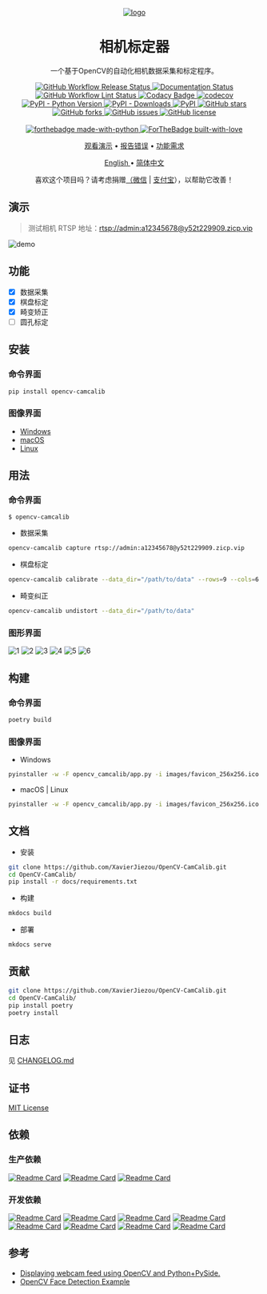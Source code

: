 <p align="center">
    <a href="https://pixelied.com/editor/design/62d95249afecc1406f2037a9"><img alt="logo" src="https://raw.githubusercontent.com/XavierJiezou/OpenCV-CamCalib/main/images/favicon_256x256.svg" /></a>
<h1 align="center">相机标定器</h1>
<p align="center">一个基于OpenCV的自动化相机数据采集和标定程序。
</p>
</p>
<p align="center">
    <a href="https://github.com/XavierJiezou/OpenCV-CamCalib/actions?query=workflow:Release">
        <img src="https://github.com/XavierJiezou/OpenCV-CamCalib/workflows/Release/badge.svg"
            alt="GitHub Workflow Release Status" />
    </a>
    <a href='https://opencv-camera-calibration.readthedocs.io/zh/latest/?badge=latest'>
        <img src='https://readthedocs.org/projects/opencv-camera-calibration/badge/?version=latest' alt='Documentation Status' />
    </a>
    <a href="https://github.com/XavierJiezou/OpenCV-CamCalib/actions?query=workflow:Lint">
        <img src="https://github.com/XavierJiezou/LitMNIST/workflows/Lint/badge.svg"
            alt="GitHub Workflow Lint Status" />
    <a
        href="https://www.codacy.com/gh/XavierJiezou/OpenCV-CamCalib/dashboard?utm_source=github.com&amp;utm_medium=referral&amp;utm_content=XavierJiezou/OpenCV-CamCalib&amp;utm_campaign=Badge_Grade">
        <img src="https://app.codacy.com/project/badge/Grade/c2f85c8d6b8a4892b40059703f087eab" alt="Codacy Badge">
    </a>
    <a href="https://codecov.io/gh/XavierJiezou/OpenCV-CamCalib">
        <img src="https://codecov.io/gh/XavierJiezou/OpenCV-CamCalib/branch/main/graph/badge.svg?token=QpCLcUGoYx" alt="codecov">
    </a>
    <a href="https://pypi.org/project/OpenCV-CamCalib/">
        <img src="https://img.shields.io/pypi/pyversions/OpenCV-CamCalib" alt="PyPI - Python Version">
    </a>
    <a href="https://pypistats.org/packages/OpenCV-CamCalib">
        <img src="https://img.shields.io/pypi/dm/OpenCV-CamCalib" alt="PyPI - Downloads">
    </a>
    <a href="https://pypi.org/project/OpenCV-CamCalib/">
        <img src="https://img.shields.io/pypi/v/OpenCV-CamCalib" alt="PyPI">
    </a>
    <a href="https://github.com/XavierJiezou/OpenCV-CamCalib/stargazers">
        <img src="https://img.shields.io/github/stars/XavierJiezou/OpenCV-CamCalib" alt="GitHub stars">
    </a>
    <a href="https://github.com/XavierJiezou/OpenCV-CamCalib/network">
        <img src="https://img.shields.io/github/forks/XavierJiezou/OpenCV-CamCalib" alt="GitHub forks">
    </a>
    <a href="https://github.com/XavierJiezou/OpenCV-CamCalib/issues">
        <img src="https://img.shields.io/github/issues/XavierJiezou/OpenCV-CamCalib" alt="GitHub issues">
    </a>
    <a href="https://github.com/XavierJiezou/OpenCV-CamCalib/blob/main/LICENSE">
        <img src="https://img.shields.io/github/license/XavierJiezou/OpenCV-CamCalib" alt="GitHub license">
    </a>
    <br />
    <br />
    <a href="https://www.python.org/">
        <img src="http://ForTheBadge.com/images/badges/made-with-python.svg" alt="forthebadge made-with-python">
    </a>
    <a href="https://github.com/XavierJiezou">
        <img src="http://ForTheBadge.com/images/badges/built-with-love.svg" alt="ForTheBadge built-with-love">
    </a>
</p>
<p align="center">
    <a href="#演示">观看演示</a>
    •
    <a href="https://github.com/xavierjiezou/OpenCV-CamCalib/issues/new">报告错误</a>
    •
    <a href="https://github.com/xavierjiezou/OpenCV-CamCalib/issues/new">功能需求</a>
  </p>
  <p align="center">
    <a href="/docs/README.en.md">English </a>
    •
    <a href="/docs/README.cn.md">简体中文</a>
</p>
<p align="center">喜欢这个项目吗？请考虑捐赠<a href="https://paypal.me/xavierjiezou?country.x=C2&locale.x=zh_XC">（<a
            href="https://raw.githubusercontent.com/XavierJiezou/OpenCV-CamCalib/main/images/wechat.jpg">微信</a> | <a
            href="https://raw.githubusercontent.com/XavierJiezou/OpenCV-CamCalib/main/images/alipay.jpg">支付宝</a>）</a>，以帮助它改善！</p>

## 演示

> 测试相机 RTSP 地址：[rtsp://admin:a12345678@y52t229909.zicp.vip](rtsp://admin:a12345678@y52t229909.zicp.vip)

![demo](https://raw.githubusercontent.com/XavierJiezou/OpenCV-CamCalib/main/images/demo.png)

## 功能

- [x] 数据采集
- [x] 棋盘标定
- [x] 畸变矫正
- [ ] 圆孔标定

## 安装

### 命令界面

```bash
pip install opencv-camcalib
```

### 图像界面

- [Windows](https://github.com/XavierJiezou/OpenCV-CamCalib/releases/download/0.1.2/opencv-camcalib-0.1.2.exe)
- [macOS](https://github.com/XavierJiezou/OpenCV-CamCalib/releases/download/0.1.2/opencv-camcalib-0.1.2.dmg)
- [Linux](https://github.com/XavierJiezou/OpenCV-CamCalib/releases/download/0.1.2/opencv-camcalib-0.1.2.AppImage)

## 用法

### 命令界面

`$ opencv-camcalib`

- 数据采集

```bash
opencv-camcalib capture rtsp://admin:a12345678@y52t229909.zicp.vip
```

- 棋盘标定

```bash
opencv-camcalib calibrate --data_dir="/path/to/data" --rows=9 --cols=6
```

- 畸变纠正

```bash
opencv-camcalib undistort --data_dir="/path/to/data"
```

### 图形界面

![1](/images/gui/1_main_window.png)
![2](/images/gui/2_chessboard_calibration.png)
![3](/images/gui/3_distortion_correction.png)
![4](/images/gui/4_screenshot_setting.png)
![5](/images/gui/5_data_collection.png)
![6](/images/gui/6_about_us.png)

## 构建

### 命令界面

```bash
poetry build
```

### 图像界面

- Windows

```bash
pyinstaller -w -F opencv_camcalib/app.py -i images/favicon_256x256.ico --add-data "images/favicon_256x256.ico;images"
```

- macOS | Linux

```bash
pyinstaller -w -F opencv_camcalib/app.py -i images/favicon_256x256.ico --add-data "images/favicon_256x256.ico:images"
```

## 文档

- 安装

```bash
git clone https://github.com/XavierJiezou/OpenCV-CamCalib.git
cd OpenCV-CamCalib/
pip install -r docs/requirements.txt
```

- 构建

```bash
mkdocs build
```

- 部署

```bash
mkdocs serve
```

## 贡献

```bash
git clone https://github.com/XavierJiezou/OpenCV-CamCalib.git
cd OpenCV-CamCalib/
pip install poetry
poetry install
```

## 日志

见 [CHANGELOG.md](/CHANGELOG.md)

## 证书

[MIT License](/LICENSE)

## 依赖

### 生产依赖

[![Readme Card](https://github-readme-stats.vercel.app/api/pin/?username=psf&repo=requests)](https://github.com/psf/requests)
[![Readme Card](https://github-readme-stats.vercel.app/api/pin/?username=Textualize&repo=rich)](https://github.com/Textualize/rich)
[![Readme Card](https://github-readme-stats.vercel.app/api/pin/?username=google&repo=python-fire)](https://github.com/google/python-fire)

### 开发依赖

[![Readme Card](https://github-readme-stats.vercel.app/api/pin/?username=python-poetry&repo=poetry)](https://github.com/python-poetry/poetry)
[![Readme Card](https://github-readme-stats.vercel.app/api/pin/?username=pytest-dev&repo=pytest)](https://github.com/pytest-dev/pytest)
[![Readme Card](https://github-readme-stats.vercel.app/api/pin/?username=pytest-dev&repo=pytest-cov)](https://github.com/pytest-dev/pytest-cov)
[![Readme Card](https://github-readme-stats.vercel.app/api/pin/?username=pre-commit&repo=pre-commit)](https://github.com/pre-commit/pre-commit)
[![Readme Card](https://github-readme-stats.vercel.app/api/pin/?username=PyCQA&repo=flake8)](https://github.com/PyCQA/flake8)
[![Readme Card](https://github-readme-stats.vercel.app/api/pin/?username=PyCQA&repo=pylint)](https://github.com/PyCQA/pylint)
[![Readme Card](https://github-readme-stats.vercel.app/api/pin/?username=psf&repo=black)](https://github.com/psf/black)
[![Readme Card](https://github-readme-stats.vercel.app/api/pin/?username=uiri&repo=toml)](https://github.com/uiri/toml)

## 参考

- [Displaying webcam feed using OpenCV and Python+PySide.](https://gist.github.com/bsdnoobz/8464000)
- [OpenCV Face Detection Example](https://doc.qt.io/qtforpython/examples/example_external__opencv.html)
